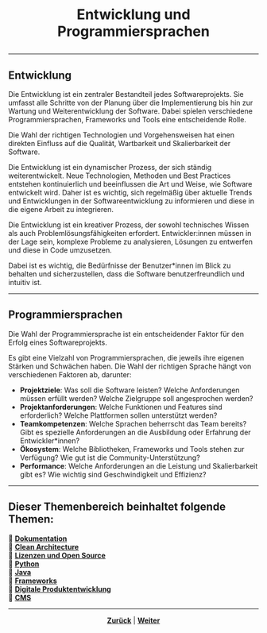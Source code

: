 # <p align="center">Entwicklung und Programmiersprachen</p>

---

## Entwicklung

Die Entwicklung ist ein zentraler Bestandteil jedes Softwareprojekts. Sie umfasst alle Schritte von der Planung über die Implementierung bis hin zur Wartung und Weiterentwicklung der Software. Dabei spielen verschiedene Programmiersprachen, Frameworks und Tools eine entscheidende Rolle.  

Die Wahl der richtigen Technologien und Vorgehensweisen hat einen direkten Einfluss auf die Qualität, Wartbarkeit und Skalierbarkeit der Software.  

Die Entwicklung ist ein dynamischer Prozess, der sich ständig weiterentwickelt. Neue Technologien, Methoden und Best Practices entstehen kontinuierlich und beeinflussen die Art und Weise, wie Software entwickelt wird. Daher ist es wichtig, sich regelmäßig über aktuelle Trends und Entwicklungen in der Softwareentwicklung zu informieren und diese in die eigene Arbeit zu integrieren.  

Die Entwicklung ist ein kreativer Prozess, der sowohl technisches Wissen als auch Problemlösungsfähigkeiten erfordert. Entwickler:innen müssen in der Lage sein, komplexe Probleme zu analysieren, Lösungen zu entwerfen und diese in Code umzusetzen. 

Dabei ist es wichtig, die Bedürfnisse der Benutzer*innen im Blick zu behalten und sicherzustellen, dass die Software benutzerfreundlich und intuitiv ist.

---

## Programmiersprachen

Die Wahl der Programmiersprache ist ein entscheidender Faktor für den Erfolg eines Softwareprojekts. 

Es gibt eine Vielzahl von Programmiersprachen, die jeweils ihre eigenen Stärken und Schwächen haben. Die Wahl der richtigen Sprache hängt von verschiedenen Faktoren ab, darunter:

- **Projektziele**: Was soll die Software leisten? Welche Anforderungen müssen erfüllt werden? Welche Zielgruppe soll angesprochen werden?
- **Projektanforderungen**: Welche Funktionen und Features sind erforderlich? Welche Plattformen sollen unterstützt werden?
- **Teamkompetenzen**: Welche Sprachen beherrscht das Team bereits? Gibt es spezielle Anforderungen an die Ausbildung oder Erfahrung der Entwickler*innen?
- **Ökosystem**: Welche Bibliotheken, Frameworks und Tools stehen zur Verfügung? Wie gut ist die Community-Unterstützung?
- **Performance**: Welche Anforderungen an die Leistung und Skalierbarkeit gibt es? Wie wichtig sind Geschwindigkeit und Effizienz?

---

**Dieser Themenbereich beinhaltet folgende Themen:**
---

🔹 [**Dokumentation**](/docs/06-entwicklung/01-dokumentation/README.md)<br>
🔹 [**Clean Architecture**](/docs/06-entwicklung/02-clean_architecture/README.md) <br>
🔹 [**Lizenzen und Open Source**](/docs/06-entwicklung/03-lizenzen_und_opensource/README.md) <br>
🔹 [**Python**](/docs/06-entwicklung/04-python/README.md) <br>
🔹 [**Java**](/docs/06-entwicklung/05-java/README.md) <br>
🔹 [**Frameworks**](/docs/06-entwicklung/06-frameworks/README.md) <br>
🔹 [**Digitale Produktentwicklung**](/docs/06-entwicklung/07-digitale_produktentwicklung/README.md) <br>
🔹 [**CMS**](/docs/06-entwicklung/08-cms/README.md) <br>

---

<p align="center">
<a href="/docs/05-kommunikation/02-webcam/02-ios/README.md"><strong>Zurück</strong></a> | 
<a href="/docs/06-entwicklung/01-dokumentation/README.md"><strong>Weiter</strong></a>
</p>

